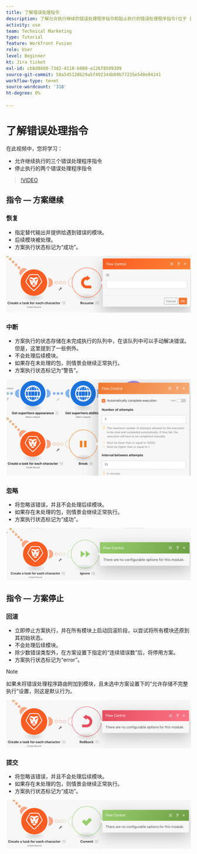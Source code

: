 ```yaml
---
title: 了解错误处理指令
description: 了解允许执行继续的错误处理程序指令和阻止执行的错误处理程序指令(位于 [!DNL Adobe Workfront Fusion].
activity: use
team: Technical Marketing
type: Tutorial
feature: Workfront Fusion
role: User
level: Beginner
kt: Jira ticket
exl-id: cb8d0880-73d2-4118-b800-a126f8509309
source-git-commit: 58a545120b29a5f492344b89b77235e548e94241
workflow-type: tm+mt
source-wordcount: '318'
ht-degree: 0%

---
```


# 了解错误处理指令

在此视频中，您将学习：

* 允许继续执行的三个错误处理程序指令
* 停止执行的两个错误处理程序指令

>[!VIDEO](https://video.tv.adobe.com/v/335305/?quality=12)

## 指令 — 方案继续

### 恢复

* 指定替代输出并提供给遇到错误的模块。
* 后续模块被处理。
* 方案执行状态标记为“成功”。

![恢复指令的图像](assets/troubleshooting-and-error-handling-2.png)

### 中断

* 方案执行的状态存储在未完成执行的队列中，在该队列中可以手动解决错误。 但是，这里提到了一些例外。
* 不会处理后续模块。
* 如果存在未处理的包，则情景会继续正常执行。
* 方案执行状态标记为“警告”。

![Break指令的图像](assets/troubleshooting-and-error-handling-3.png)

### 忽略

* 将忽略该错误，并且不会处理后续模块。
* 如果存在未处理的包，则情景会继续正常执行。
* 方案执行状态标记为“成功”。

![忽略指令的图像](assets/troubleshooting-and-error-handling-4.png)

## 指令 — 方案停止

### 回滚

* 立即停止方案执行，并在所有模块上启动回滚阶段，以尝试将所有模块还原到其初始状态。
* 不会处理后续模块。
* 除少数错误类型外，在方案设置下指定的“连续错误数”后，将停用方案。
* 方案执行状态标记为“error”。

>[!NOTE]
>
>如果未将错误处理程序路由附加到模块，且未选中方案设置下的“允许存储不完整执行”设置，则这是默认行为。

![回滚指令的映像](assets/troubleshooting-and-error-handling-5.png)

### 提交

* 将忽略该错误，并且不会处理后续模块。
* 如果存在未处理的包，则情景会继续正常执行。
* 方案执行状态标记为“成功”。

![提交指令的图像](assets/troubleshooting-and-error-handling-6.png)
